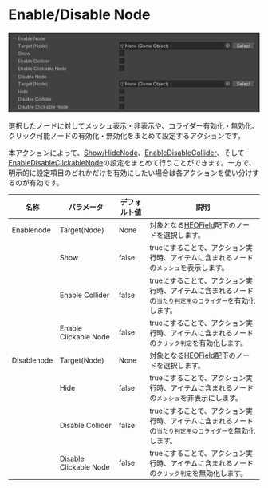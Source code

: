 # Enable/Disable Node

![EnableDisableNode](img/EnableDisableNode_1.jpg)

選択したノードに対してメッシュ表示・非表示や、コライダー有効化・無効化、クリック可能ノードの有効化・無効化をまとめて設定するアクションです。

本アクションによって、[Show/HideNode](ShowHideNode.md)、[EnableDisableCollider](./EnableDisableCollider.md)、そして[EnableDisableClickableNode](./EnableDisableClickableNode.md)の設定をまとめて行うことができます。一方で、明示的に設定項目のどれかだけを有効にしたい場合は各アクションを使い分けするのが有効です。

| 名称 | パラメータ | デフォルト値 | 説明 |
| ---- | ---- | ---- | ---- |
| Enablenode | Target(Node) | None | 対象となる[HEOField](../../HEOComponents/HEOField.md)配下のノードを選択します。 |
|  | Show | false | trueにすることで、アクション実行時、アイテムに含まれるノードの`メッシュ`を表示します。 |
|  | Enable Collider | false | trueにすることで、アクション実行時、アイテムに含まれるノードの`当たり判定用のコライダー`を有効化します。 |
|  | Enable Clickable Node| false | trueにすることで、アクション実行時、アイテムに含まれるノードの`クリック判定`を有効化します。 |
| Disablenode | Target(Node) | None | 対象となる[HEOField](../../HEOComponents/HEOField.md)配下のノードを選択します。 |
|  | Hide | false | trueにすることで、アクション実行時、アイテムに含まれるノードの`メッシュ`を非表示にします。 |
|  | Disable Collider| false | trueにすることで、アクション実行時、アイテムに含まれるノードの`当たり判定用のコライダー`を無効化します。 |
|  | Disable Clickable Node| false | trueにすることで、アクション実行時、アイテムに含まれるノードの`クリック判定`を無効化します。 |
